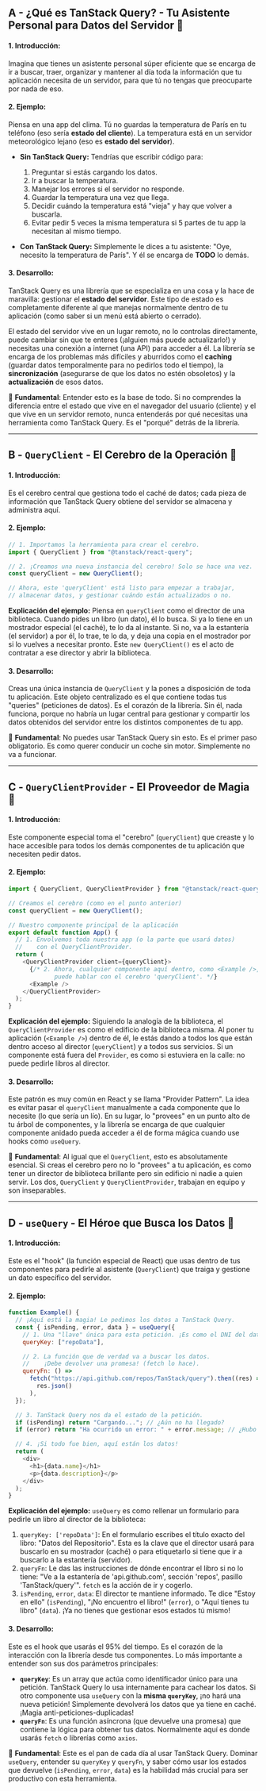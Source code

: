 ## A - ¿Qué es TanStack Query? - Tu Asistente Personal para Datos del Servidor 🔴

#### 1. **Introducción:**

Imagina que tienes un asistente personal súper eficiente que se encarga de ir a buscar, traer, organizar y mantener al día toda la información que tu aplicación necesita de un servidor, para que tú no tengas que preocuparte por nada de eso.

#### 2. **Ejemplo:**

Piensa en una app del clima. Tú no guardas la temperatura de París en tu teléfono (eso sería **estado del cliente**). La temperatura está en un servidor meteorológico lejano (eso es **estado del servidor**).

- **Sin TanStack Query:** Tendrías que escribir código para:

  1.  Preguntar si estás cargando los datos.
  2.  Ir a buscar la temperatura.
  3.  Manejar los errores si el servidor no responde.
  4.  Guardar la temperatura una vez que llega.
  5.  Decidir cuándo la temperatura está "vieja" y hay que volver a buscarla.
  6.  Evitar pedir 5 veces la misma temperatura si 5 partes de tu app la necesitan al mismo tiempo.

- **Con TanStack Query:** Simplemente le dices a tu asistente: "Oye, necesito la temperatura de París". Y él se encarga de **TODO** lo demás.

#### 3. **Desarrollo:**

TanStack Query es una librería que se especializa en una cosa y la hace de maravilla: gestionar el **estado del servidor**. Este tipo de estado es completamente diferente al que manejas normalmente dentro de tu aplicación (como saber si un menú está abierto o cerrado).

El estado del servidor vive en un lugar remoto, no lo controlas directamente, puede cambiar sin que te enteres (¡alguien más puede actualizarlo!) y necesitas una conexión a internet (una API) para acceder a él. La librería se encarga de los problemas más difíciles y aburridos como el **caching** (guardar datos temporalmente para no pedirlos todo el tiempo), la **sincronización** (asegurarse de que los datos no estén obsoletos) y la **actualización** de esos datos.

🔴 **Fundamental**: Entender esto es la base de todo. Si no comprendes la diferencia entre el estado que vive en el navegador del usuario (cliente) y el que vive en un servidor remoto, nunca entenderás por qué necesitas una herramienta como TanStack Query. Es el "porqué" detrás de la librería.

---

## B - `QueryClient` - El Cerebro de la Operación 🔴

#### 1. **Introducción:**

Es el cerebro central que gestiona todo el caché de datos; cada pieza de información que TanStack Query obtiene del servidor se almacena y administra aquí.

#### 2. **Ejemplo:**

```javascript
// 1. Importamos la herramienta para crear el cerebro.
import { QueryClient } from "@tanstack/react-query";

// 2. ¡Creamos una nueva instancia del cerebro! Solo se hace una vez.
const queryClient = new QueryClient();

// Ahora, este 'queryClient' está listo para empezar a trabajar,
// almacenar datos, y gestionar cuándo están actualizados o no.
```

**Explicación del ejemplo:**
Piensa en `queryClient` como el director de una biblioteca. Cuando pides un libro (un dato), él lo busca. Si ya lo tiene en un mostrador especial (el caché), te lo da al instante. Si no, va a la estantería (el servidor) a por él, lo trae, te lo da, y deja una copia en el mostrador por si lo vuelves a necesitar pronto. Este `new QueryClient()` es el acto de contratar a ese director y abrir la biblioteca.

#### 3. **Desarrollo:**

Creas una única instancia de `QueryClient` y la pones a disposición de toda tu aplicación. Este objeto centralizado es el que contiene todas tus "queries" (peticiones de datos). Es el corazón de la librería. Sin él, nada funciona, porque no habría un lugar central para gestionar y compartir los datos obtenidos del servidor entre los distintos componentes de tu app.

🔴 **Fundamental**: No puedes usar TanStack Query sin esto. Es el primer paso obligatorio. Es como querer conducir un coche sin motor. Simplemente no va a funcionar.

---

## C - `QueryClientProvider` - El Proveedor de Magia 🔴

#### 1. **Introducción:**

Este componente especial toma el "cerebro" (`queryClient`) que creaste y lo hace accesible para todos los demás componentes de tu aplicación que necesiten pedir datos.

#### 2. **Ejemplo:**

```javascript
import { QueryClient, QueryClientProvider } from "@tanstack/react-query";

// Creamos el cerebro (como en el punto anterior)
const queryClient = new QueryClient();

// Nuestro componente principal de la aplicación
export default function App() {
  // 1. Envolvemos toda nuestra app (o la parte que usará datos)
  //    con el QueryClientProvider.
  return (
    <QueryClientProvider client={queryClient}>
      {/* 2. Ahora, cualquier componente aquí dentro, como <Example />,
             puede hablar con el cerebro 'queryClient'. */}
      <Example />
    </QueryClientProvider>
  );
}
```

**Explicación del ejemplo:**
Siguiendo la analogía de la biblioteca, el `QueryClientProvider` es como el edificio de la biblioteca misma. Al poner tu aplicación (`<Example />`) dentro de él, le estás dando a todos los que están dentro acceso al director (`queryClient`) y a todos sus servicios. Si un componente está fuera del `Provider`, es como si estuviera en la calle: no puede pedirle libros al director.

#### 3. **Desarrollo:**

Este patrón es muy común en React y se llama "Provider Pattern". La idea es evitar pasar el `queryClient` manualmente a cada componente que lo necesite (lo que sería un lío). En su lugar, lo "provees" en un punto alto de tu árbol de componentes, y la librería se encarga de que cualquier componente anidado pueda acceder a él de forma mágica cuando use hooks como `useQuery`.

🔴 **Fundamental**: Al igual que el `QueryClient`, esto es absolutamente esencial. Si creas el cerebro pero no lo "provees" a tu aplicación, es como tener un director de biblioteca brillante pero sin edificio ni nadie a quien servir. Los dos, `QueryClient` y `QueryClientProvider`, trabajan en equipo y son inseparables.

---

## D - `useQuery` - El Héroe que Busca los Datos 🔴

#### 1. **Introducción:**

Este es el "hook" (la función especial de React) que usas dentro de tus componentes para pedirle al asistente (`QueryClient`) que traiga y gestione un dato específico del servidor.

#### 2. **Ejemplo:**

```javascript
function Example() {
  // ¡Aquí está la magia! Le pedimos los datos a TanStack Query.
  const { isPending, error, data } = useQuery({
    // 1. Una "llave" única para esta petición. ¡Es como el DNI del dato!
    queryKey: ["repoData"],

    // 2. La función que de verdad va a buscar los datos.
    //    ¡Debe devolver una promesa! (fetch lo hace).
    queryFn: () =>
      fetch("https://api.github.com/repos/TanStack/query").then((res) =>
        res.json()
      ),
  });

  // 3. TanStack Query nos da el estado de la petición.
  if (isPending) return "Cargando..."; // ¿Aún no ha llegado?
  if (error) return "Ha ocurrido un error: " + error.message; // ¿Hubo un problema?

  // 4. ¡Si todo fue bien, aquí están los datos!
  return (
    <div>
      <h1>{data.name}</h1>
      <p>{data.description}</p>
    </div>
  );
}
```

**Explicación del ejemplo:**
`useQuery` es como rellenar un formulario para pedirle un libro al director de la biblioteca:

1.  `queryKey: ['repoData']`: En el formulario escribes el título exacto del libro: "Datos del Repositorio". Esta es la clave que el director usará para buscarlo en su mostrador (caché) o para etiquetarlo si tiene que ir a buscarlo a la estantería (servidor).
2.  `queryFn`: Le das las instrucciones de dónde encontrar el libro si no lo tiene: "Ve a la estantería de 'api.github.com', sección 'repos', pasillo 'TanStack/query'". `fetch` es la acción de ir y cogerlo.
3.  `isPending`, `error`, `data`: El director te mantiene informado. Te dice "Estoy en ello" (`isPending`), "¡No encuentro el libro!" (`error`), o "Aquí tienes tu libro" (`data`). ¡Ya no tienes que gestionar esos estados tú mismo!

#### 3. **Desarrollo:**

Este es el hook que usarás el 95% del tiempo. Es el corazón de la interacción con la librería desde tus componentes. Lo más importante a entender son sus dos parámetros principales:

- **`queryKey`**: Es un array que actúa como identificador único para una petición. TanStack Query lo usa internamente para cachear los datos. Si otro componente usa `useQuery` con la **misma `queryKey`**, ¡no hará una nueva petición! Simplemente devolverá los datos que ya tiene en caché. ¡Magia anti-peticiones-duplicadas!
- **`queryFn`**: Es una función asíncrona (que devuelve una promesa) que contiene la lógica para obtener tus datos. Normalmente aquí es donde usarás `fetch` o librerías como `axios`.

🔴 **Fundamental**: Este es el pan de cada día al usar TanStack Query. Dominar `useQuery`, entender su `queryKey` y `queryFn`, y saber cómo usar los estados que devuelve (`isPending`, `error`, `data`) es la habilidad más crucial para ser productivo con esta herramienta.
